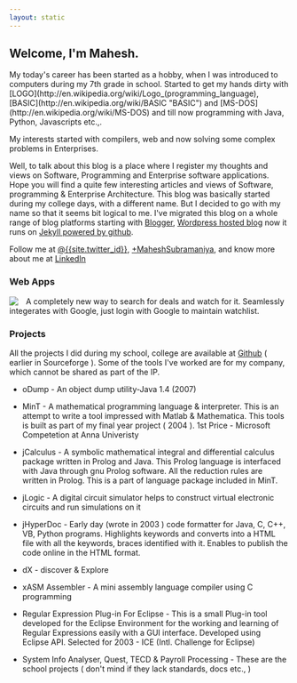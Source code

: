 ```yaml
---
layout: static
---
```


<h2>Welcome, I'm Mahesh.</h2>My today's career has been started as a hobby, when I was introduced to computers during my 7th grade in school. Started to get my hands dirty with [LOGO](http://en.wikipedia.org/wiki/Logo_(programming_language), [BASIC](http://en.wikipedia.org/wiki/BASIC "BASIC") and [MS-DOS](http://en.wikipedia.org/wiki/MS-DOS) and till now programming with Java, Python, Javascripts etc.,.

My interests started with compilers, web and now solving some complex problems in Enterprises.

Well, to talk about this blog is a place where I register my thoughts and views on Software, Programming and Enterprise software applications. Hope you will find a quite few interesting articles and views of Software, programming & Enterprise Architecture. This blog was basically started during my college days, with a different name. But I decided to go with my name so that it seems bit logical to me. I've migrated this blog on a whole range of blog platforms starting with [Blogger](http://en.wikipedia.org/wiki/Blogger_(service)), [Wordpress hosted blog](http://maheshexp.wordpress.com/) now it runs on [Jekyll powered by github](/article/trying-git-hosted-blog-jekyll.html).

Follow me at <a href="http://twitter.com/mymindleaks" rel="me" itemprop="url">@{{site.twitter_id}}</a>, 
<a href="https://plus.google.com/+MaheshSubramaniya?rel=author" rel="author">+MaheshSubramaniya</a>,
and know more about me at <a href="http://www.linkedin.com/in/maheshsubramaniya" rel="me">LinkedIn</a>

### Web Apps ###

<div style="float:left;margin-right:1em;">
<a href="http://www.dealsnerd.com" itemprop="url">
<img src="http://www.dealsnerd.com/images/deals-nerd.png">
</a></div> A completely new way to search for deals and watch for it. Seamlessly integerates with Google, just login with Google to maintain watchlist.

### Projects ###

All the projects I did during my school, college are available at [Github](https://github.com/mymindleaks) ( earlier in Sourceforge ). Some of the tools I've worked are for my company, which cannot be shared as part of the IP.

* oDump - An object dump utility-Java 1.4 (2007)

* MinT - A mathematical programming language & interpreter. This is an attempt to write a tool impressed with Matlab & Mathematica. This tools is built as part of my final year project ( 2004 ). <span class="alert round label">1st Price - Microsoft Competetion at Anna Univeristy</span> 

* jCalculus - A symbolic mathematical integral and differential calculus package written in Prolog and Java. This Prolog language is interfaced with Java through gnu Prolog software. All the reduction rules are written in Prolog. This is a part of language package included in MinT.

* jLogic - A digital circuit simulator helps to construct virtual electronic circuits and run simulations on it

* jHyperDoc - Early day (wrote in 2003 ) code formatter for Java, C, C++, VB, Python programs. Highlights keywords and converts into a HTML file with all the keywords, braces identified with it. Enables to publish the code online in the HTML format.

* dX - discover & Explore 

* xASM Assembler - A mini assembly language compiler using C programming

* Regular Expression Plug-in For Eclipse - This is a small  Plug-in tool developed for the Eclipse Environment for the working and  learning of Regular Expressions easily with a GUI interface. Developed  using Eclipse API. <span class="alert round label">Selected for 2003 - ICE (Intl. Challenge for Eclipse)</span>

* System Info Analyser, Quest, TECD & Payroll Processing - These are the school projects ( don't mind if they lack standards, docs etc., )
